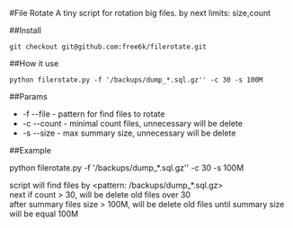 #File Rotate
A tiny script for rotation big files. by next limits: size,count

##Install

`git checkout git@github.com:free6k/filerotate.git`

##How it use

`python filerotate.py -f '/backups/dump_*.sql.gz'' -c 30 -s 100M`

##Params

- -f --file - pattern for find files to rotate
- -c --count - minimal count files, unnecessary will be delete
- -s --size - max summary size, unnecessary will be delete

##Example

python filerotate.py -f '/backups/dump_*.sql.gz'' -c 30 -s 100M

script will find files by <pattern: /backups/dump_*.sql.gz>  
next if count > 30, will be delete old files over 30  
after summary files size > 100M, will be delete old files until summary size will be equal 100M